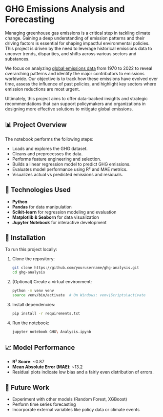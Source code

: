 # GHG Emissions Analysis and Forecasting

Managing greenhouse gas emissions is a critical step in tackling climate change. Gaining a deep understanding of emission patterns and their driving factors is essential for shaping impactful environmental policies. This project is driven by the need to leverage historical emissions data to uncover trends, disparities, and shifts across various sectors and substances.

We focus on analyzing [global emissions data](https://edgar.jrc.ec.europa.eu/report_2023) from 1970 to 2022 to reveal overarching patterns and identify the major contributors to emissions worldwide. Our objective is to track how these emissions have evolved over time, assess the influence of past policies, and highlight key sectors where emission reductions are most urgent.

Ultimately, this project aims to offer data-backed insights and strategic recommendations that can support policymakers and organizations in designing more effective solutions to mitigate global emissions.

## 📊 Project Overview

The notebook performs the following steps:
- Loads and explores the GHG dataset.
- Cleans and preprocesses the data.
- Performs feature engineering and selection.
- Builds a linear regression model to predict GHG emissions.
- Evaluates model performance using R² and MAE metrics.
- Visualizes actual vs predicted emissions and residuals.

## 🔧 Technologies Used

- **Python**  
- **Pandas** for data manipulation  
- **Scikit-learn** for regression modeling and evaluation  
- **Matplotlib & Seaborn** for data visualization  
- **Jupyter Notebook** for interactive development  

## 🧪 Installation

To run this project locally:

1. Clone the repository:
    ```bash
    git clone https://github.com/yourusername/ghg-analysis.git
    cd ghg-analysis
    ```

2. (Optional) Create a virtual environment:
    ```bash
    python -m venv venv
    source venv/bin/activate  # On Windows: venv\Scripts\activate
    ```

3. Install dependencies:
    ```bash
    pip install -r requirements.txt
    ```

4. Run the notebook:
    ```bash
    jupyter notebook GHG\ Analysis.ipynb
    ```

## 📈 Model Performance

- **R² Score**: ~0.87  
- **Mean Absolute Error (MAE)**: ~13.2  
- Residual plots indicate low bias and a fairly even distribution of errors.


## 📌 Future Work

- Experiment with other models (Random Forest, XGBoost)
- Perform time series forecasting
- Incorporate external variables like policy data or climate events




